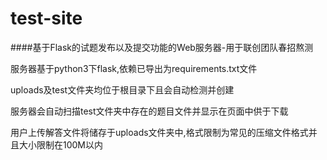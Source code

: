 # test-site  

####基于Flask的试题发布以及提交功能的Web服务器-用于联创团队春招熬测  

服务器基于python3下flask,依赖已导出为requirements.txt文件    

uploads及test文件夹均位于根目录下且会自动检测并创建  

服务器会自动扫描test文件夹中存在的题目文件并显示在页面中供于下载  

用户上传解答文件将储存于uploads文件夹中,格式限制为常见的压缩文件格式并且大小限制在100M以内  
